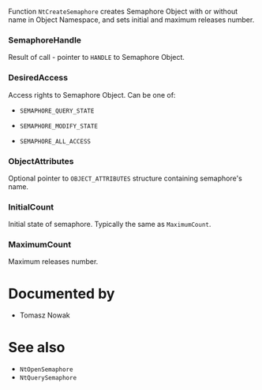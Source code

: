 Function `NtCreateSemaphore` creates Semaphore Object with or without name in Object Namespace, and sets initial and maximum releases number.

### SemaphoreHandle

Result of call - pointer to `HANDLE` to Semaphore Object.

### DesiredAccess

Access rights to Semaphore Object. Can be one of:

* `SEMAPHORE_QUERY_STATE`

* `SEMAPHORE_MODIFY_STATE`
* `SEMAPHORE_ALL_ACCESS`

### ObjectAttributes

Optional pointer to `OBJECT_ATTRIBUTES` structure containing semaphore's name.

### InitialCount

Initial state of semaphore. Typically the same as `MaximumCount`.

### MaximumCount

Maximum releases number.

# Documented by

* Tomasz Nowak

# See also

* `NtOpenSemaphore`
* `NtQuerySemaphore`
